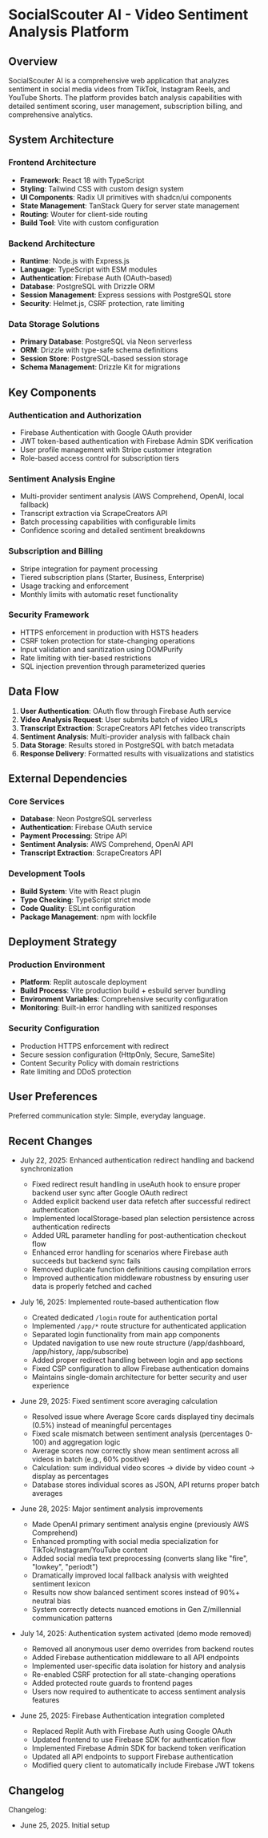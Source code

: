 # SocialScouter AI - Video Sentiment Analysis Platform

## Overview

SocialScouter AI is a comprehensive web application that analyzes sentiment in social media videos from TikTok, Instagram Reels, and YouTube Shorts. The platform provides batch analysis capabilities with detailed sentiment scoring, user management, subscription billing, and comprehensive analytics.

## System Architecture

### Frontend Architecture
- **Framework**: React 18 with TypeScript
- **Styling**: Tailwind CSS with custom design system
- **UI Components**: Radix UI primitives with shadcn/ui components
- **State Management**: TanStack Query for server state management
- **Routing**: Wouter for client-side routing
- **Build Tool**: Vite with custom configuration

### Backend Architecture
- **Runtime**: Node.js with Express.js
- **Language**: TypeScript with ESM modules
- **Authentication**: Firebase Auth (OAuth-based)
- **Database**: PostgreSQL with Drizzle ORM
- **Session Management**: Express sessions with PostgreSQL store
- **Security**: Helmet.js, CSRF protection, rate limiting

### Data Storage Solutions
- **Primary Database**: PostgreSQL via Neon serverless
- **ORM**: Drizzle with type-safe schema definitions
- **Session Store**: PostgreSQL-based session storage
- **Schema Management**: Drizzle Kit for migrations

## Key Components

### Authentication and Authorization
- Firebase Authentication with Google OAuth provider
- JWT token-based authentication with Firebase Admin SDK verification
- User profile management with Stripe customer integration
- Role-based access control for subscription tiers

### Sentiment Analysis Engine
- Multi-provider sentiment analysis (AWS Comprehend, OpenAI, local fallback)
- Transcript extraction via ScrapeCreators API
- Batch processing capabilities with configurable limits
- Confidence scoring and detailed sentiment breakdowns

### Subscription and Billing
- Stripe integration for payment processing
- Tiered subscription plans (Starter, Business, Enterprise)
- Usage tracking and enforcement
- Monthly limits with automatic reset functionality

### Security Framework
- HTTPS enforcement in production with HSTS headers
- CSRF token protection for state-changing operations
- Input validation and sanitization using DOMPurify
- Rate limiting with tier-based restrictions
- SQL injection prevention through parameterized queries

## Data Flow

1. **User Authentication**: OAuth flow through Firebase Auth service
2. **Video Analysis Request**: User submits batch of video URLs
3. **Transcript Extraction**: ScrapeCreators API fetches video transcripts
4. **Sentiment Analysis**: Multi-provider analysis with fallback chain
5. **Data Storage**: Results stored in PostgreSQL with batch metadata
6. **Response Delivery**: Formatted results with visualizations and statistics

## External Dependencies

### Core Services
- **Database**: Neon PostgreSQL serverless
- **Authentication**: Firebase OAuth service
- **Payment Processing**: Stripe API
- **Sentiment Analysis**: AWS Comprehend, OpenAI API
- **Transcript Extraction**: ScrapeCreators API

### Development Tools
- **Build System**: Vite with React plugin
- **Type Checking**: TypeScript strict mode
- **Code Quality**: ESLint configuration
- **Package Management**: npm with lockfile

## Deployment Strategy

### Production Environment
- **Platform**: Replit autoscale deployment
- **Build Process**: Vite production build + esbuild server bundling
- **Environment Variables**: Comprehensive security configuration
- **Monitoring**: Built-in error handling with sanitized responses

### Security Configuration
- Production HTTPS enforcement with redirect
- Secure session configuration (HttpOnly, Secure, SameSite)
- Content Security Policy with domain restrictions
- Rate limiting and DDoS protection

## User Preferences

Preferred communication style: Simple, everyday language.

## Recent Changes

- July 22, 2025: Enhanced authentication redirect handling and backend synchronization
  - Fixed redirect result handling in useAuth hook to ensure proper backend user sync after Google OAuth redirect
  - Added explicit backend user data refetch after successful redirect authentication
  - Implemented localStorage-based plan selection persistence across authentication redirects
  - Added URL parameter handling for post-authentication checkout flow
  - Enhanced error handling for scenarios where Firebase auth succeeds but backend sync fails
  - Removed duplicate function definitions causing compilation errors
  - Improved authentication middleware robustness by ensuring user data is properly fetched and cached

- July 16, 2025: Implemented route-based authentication flow
  - Created dedicated `/login` route for authentication portal
  - Implemented `/app/*` route structure for authenticated application
  - Separated login functionality from main app components
  - Updated navigation to use new route structure (/app/dashboard, /app/history, /app/subscribe)
  - Added proper redirect handling between login and app sections
  - Fixed CSP configuration to allow Firebase authentication domains
  - Maintains single-domain architecture for better security and user experience

- June 29, 2025: Fixed sentiment score averaging calculation
  - Resolved issue where Average Score cards displayed tiny decimals (0.5%) instead of meaningful percentages
  - Fixed scale mismatch between sentiment analysis (percentages 0-100) and aggregation logic
  - Average scores now correctly show mean sentiment across all videos in batch (e.g., 60% positive)
  - Calculation: sum individual video scores → divide by video count → display as percentages
  - Database stores individual scores as JSON, API returns proper batch averages

- June 28, 2025: Major sentiment analysis improvements
  - Made OpenAI primary sentiment analysis engine (previously AWS Comprehend)
  - Enhanced prompting with social media specialization for TikTok/Instagram/YouTube content
  - Added social media text preprocessing (converts slang like "fire", "lowkey", "periodt")
  - Dramatically improved local fallback analysis with weighted sentiment lexicon
  - Results now show balanced sentiment scores instead of 90%+ neutral bias
  - System correctly detects nuanced emotions in Gen Z/millennial communication patterns

- July 14, 2025: Authentication system activated (demo mode removed)
  - Removed all anonymous user demo overrides from backend routes
  - Added Firebase authentication middleware to all API endpoints
  - Implemented user-specific data isolation for history and analysis
  - Re-enabled CSRF protection for all state-changing operations
  - Added protected route guards to frontend pages
  - Users now required to authenticate to access sentiment analysis features

- June 25, 2025: Firebase Authentication integration completed
  - Replaced Replit Auth with Firebase Auth using Google OAuth
  - Updated frontend to use Firebase SDK for authentication flow
  - Implemented Firebase Admin SDK for backend token verification
  - Updated all API endpoints to support Firebase authentication
  - Modified query client to automatically include Firebase JWT tokens

## Changelog

Changelog:
- June 25, 2025. Initial setup
